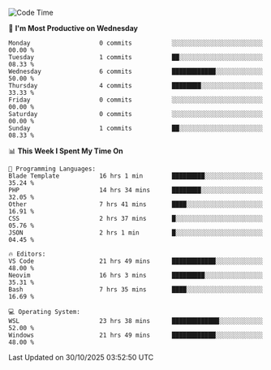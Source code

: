 <!--START_SECTION:waka-->
![Code Time](http://img.shields.io/badge/Code%20Time-6%2C234%20hrs%2045%20mins-blue)

📅 **I'm Most Productive on Wednesday** 

```text
Monday                   0 commits           ░░░░░░░░░░░░░░░░░░░░░░░░░   00.00 % 
Tuesday                  1 commits           ██░░░░░░░░░░░░░░░░░░░░░░░   08.33 % 
Wednesday                6 commits           ████████████░░░░░░░░░░░░░   50.00 % 
Thursday                 4 commits           ████████░░░░░░░░░░░░░░░░░   33.33 % 
Friday                   0 commits           ░░░░░░░░░░░░░░░░░░░░░░░░░   00.00 % 
Saturday                 0 commits           ░░░░░░░░░░░░░░░░░░░░░░░░░   00.00 % 
Sunday                   1 commits           ██░░░░░░░░░░░░░░░░░░░░░░░   08.33 % 
```


📊 **This Week I Spent My Time On** 

```text
💬 Programming Languages: 
Blade Template           16 hrs 1 min        █████████░░░░░░░░░░░░░░░░   35.24 % 
PHP                      14 hrs 34 mins      ████████░░░░░░░░░░░░░░░░░   32.05 % 
Other                    7 hrs 41 mins       ████░░░░░░░░░░░░░░░░░░░░░   16.91 % 
CSS                      2 hrs 37 mins       █░░░░░░░░░░░░░░░░░░░░░░░░   05.76 % 
JSON                     2 hrs 1 min         █░░░░░░░░░░░░░░░░░░░░░░░░   04.45 % 

🔥 Editors: 
VS Code                  21 hrs 49 mins      ████████████░░░░░░░░░░░░░   48.00 % 
Neovim                   16 hrs 3 mins       █████████░░░░░░░░░░░░░░░░   35.31 % 
Bash                     7 hrs 35 mins       ████░░░░░░░░░░░░░░░░░░░░░   16.69 % 

💻 Operating System: 
WSL                      23 hrs 38 mins      █████████████░░░░░░░░░░░░   52.00 % 
Windows                  21 hrs 49 mins      ████████████░░░░░░░░░░░░░   48.00 % 
```


 Last Updated on 30/10/2025 03:52:50 UTC
<!--END_SECTION:waka-->
